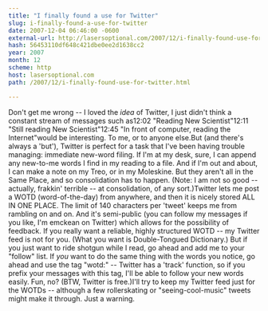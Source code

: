 ```yaml
---
title: "I finally found a use for Twitter"
slug: i-finally-found-a-use-for-twitter
date: 2007-12-04 06:46:00 -0600
external-url: http://lasersoptional.com/2007/12/i-finally-found-use-for-twitter.html
hash: 56453110df648c421dbe0ee2d1638cc2
year: 2007
month: 12
scheme: http
host: lasersoptional.com
path: /2007/12/i-finally-found-use-for-twitter.html

---
```


Don't get me wrong -- I loved the *idea* of Twitter, I just didn't think a constant stream of messages such as12:02 "Reading New Scientist"12:11 "Still reading New Scientist"12:45 "In front of computer, reading the Internet"would be interesting. To me, or to anyone else.But (and there's always a 'but'), Twitter is perfect for a task that I've been having trouble managing: immediate new-word filing. If I'm at my desk, sure, I can append any new-to-me words I find in my reading to a file. And if I'm out and about, I can make a note on my Treo, or in my Moleskine. But they aren't all in the Same Place, and so consolidation has to happen. (Note: I am not so good -- actually, frakkin' terrible -- at consolidation, of any sort.)Twitter lets me post a WOTD (word-of-the-day) from anywhere, and then it is nicely stored ALL IN ONE PLACE. The limit of 140 characters per 'tweet' keeps me from rambling on and on. And it's semi-public (you can follow my messages if you like, I'm emckean on Twitter) which allows for the possibility of feedback. If you really want a reliable, highly structured WOTD -- my Twitter feed is not for you. (What you want is Double-Tongued Dictionary.) But if you just want to ride shotgun while I read, go ahead and add me to your "follow" list. If *you* want to do the same thing with the words you notice, go ahead and use the tag "wotd:" -- Twitter has a 'track' function, so if you prefix your messages with this tag, I'll be able to follow your new words easily. Fun, no? (BTW, Twitter is free.)I'll try to keep my Twitter feed just for the WOTDs -- although a few rollerskating or "seeing-cool-music" tweets might make it through. Just a warning.
